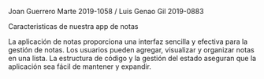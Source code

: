Joan Guerrero Marte 2019-1058 / Luis Genao Gil 2019-0883


Caracteristicas de nuestra app de notas


La aplicación de notas proporciona una interfaz sencilla y efectiva para la gestión de notas. Los usuarios pueden agregar, visualizar y organizar notas en una lista. La estructura de código y la gestión del estado aseguran que la aplicación sea fácil de mantener y expandir. 
